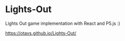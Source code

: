 # Lights-Out
Lights Out game implementation with React and P5.js :)  

https://otavs.github.io/Lights-Out/
